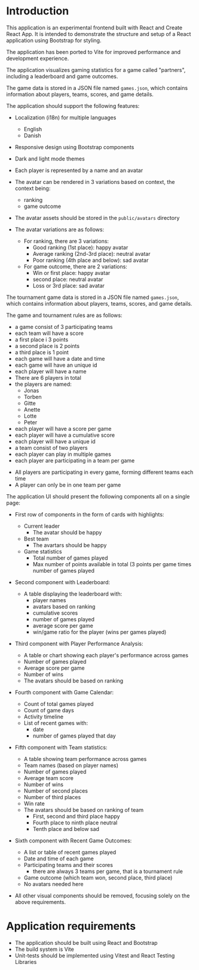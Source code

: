 # Introduction

This application is an experimental frontend built with React and Create React App. It is intended to demonstrate the structure and setup of a React application using Bootstrap for styling.

The application has been ported to Vite for improved performance and development experience.

The application visualizes gaming statistics for a game called "partners", including a leaderboard and game outcomes.

The game data is stored in a JSON file named `games.json`, which contains information about players, teams, scores, and game details.

The application should support the following features:

- Localization (i18n) for multiple languages
	- English
	- Danish
- Responsive design using Bootstrap components
- Dark and light mode themes

- Each player is represented by a name and an avatar
- The avatar can be rendered in 3 variations based on context, the context being:
	- ranking
	- game outcome
- The avatar assets should be stored in the `public/avatars` directory
- The avatar variations are as follows:
	- For ranking, there are 3 variations:
		- Good ranking (1st place): happy avatar
		- Average ranking (2nd-3rd place): neutral avatar
		- Poor ranking (4th place and below): sad avatar
	- For game outcome, there are 2 variations:
		- Win or first place: happy avatar
		- second place: neutral avatar
		- Loss or 3rd place: sad avatar
	
The tournament game data is stored in a JSON file named `games.json`, which contains information about players, teams, scores, and game details.

The game and tournament rules are as follows:

* a game consist of 3 participating teams
* each team will have a score
* a first place i 3 points
* a second place is 2 points
* a third place is 1 point
* each game will have a date and time
* each game will have an unique id
* each player will have a name
* There are 6 players in total
* the players are named:
  * Jonas
  * Torben
  * Gitte
  * Anette
  * Lotte
  * Peter
* each player will have a score per game
* each player will have a cumulative score
* each player will have a unique id
* a team consist of two players
* each player can play in multiple games
* each player are participating in a team per game

- All players are participating in every game, forming different teams each time
- A player can only be in one team per game

The application UI should present the following components all on a single page:

- First row of components in the form of cards with highlights:
	- Current leader
		- The avatar should be happy
	- Best team
		- The avartars should be happy
	- Game statistics
		- Total number of games played
		- Max number of points available in total (3 points per game times number of games played

- Second component with Leaderboard:
	- A table displaying the leaderboard with:
		- player names
		- avatars based on ranking
		- cumulative scores
		- number of games played
		- average score per game
		- win/game ratio for the player (wins per games played)

- Third component with Player Performance Analysis:
	- A table or chart showing each player's performance across games
	- Number of games played
	- Average score per game
	- Number of wins
	- The avatars should be based on ranking

- Fourth component with Game Calendar:
	- Count of total games played
	- Count of game days
	- Activity timeline
	- List of recent games with:
		- date
		- number of games played that day

- Fifth component with Team statistics:
	- A table showing team performance across games
	- Team names (based on player names)
	- Number of games played
	- Average team score
	- Number of wins
	- Number of second places
	- Number of third places
	- Win rate
	- The avatars should be based on ranking of team
	    - First, second and third place happy
		- Fourth place to ninth place neutral
		- Tenth place and below sad 

- Sixth component with Recent Game Outcomes:
	- A list or table of recent games played
	- Date and time of each game
	- Participating teams and their scores
	  - there are always 3 teams per game, that is a tournament rule
	- Game outcome (which team won, second place, third place)
	- No avatars needed here

- All other visual components should be removed, focusing solely on the above requirements.

# Application requirements

- The application should be built using React and Bootstrap
- The build system is Vite
- Unit-tests should be implemented using Vitest and React Testing Libraries
